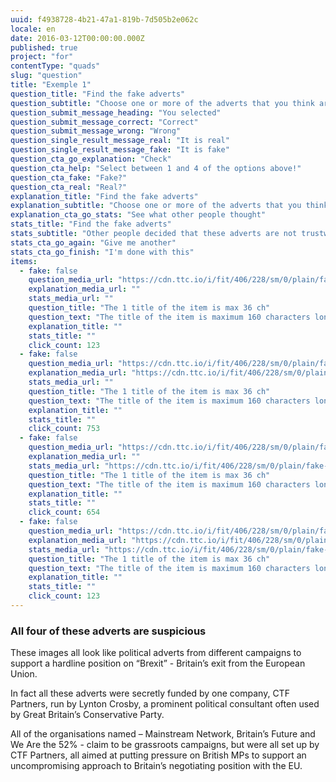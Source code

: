 ```yaml
---
uuid: f4938728-4b21-47a1-819b-7d505b2e062c
locale: en
date: 2016-03-12T00:00:00.000Z
published: true
project: "for"
contentType: "quads"
slug: "question"
title: "Exemple 1"
question_title: "Find the fake adverts"
question_subtitle: "Choose one or more of the adverts that you think are suspicious"
question_submit_message_heading: "You selected"
question_submit_message_correct: "Correct"
question_submit_message_wrong: "Wrong"
question_single_result_message_real: "It is real"
question_single_result_message_fake: "It is fake"
question_cta_go_explanation: "Check"
question_cta_help: "Select between 1 and 4 of the options above!"
question_cta_fake: "Fake?"
question_cta_real: "Real?"
explanation_title: "Find the fake adverts"
explanation_subtitle: "Choose one or more of the adverts that you think are suspicious"
explanation_cta_go_stats: "See what other people thought"
stats_title: "Find the fake adverts"
stats_subtitle: "Other people decided that these adverts are not trustworthy"
stats_cta_go_again: "Give me another"
stats_cta_go_finish: "I'm done with this"
items:
  - fake: false
    question_media_url: "https://cdn.ttc.io/i/fit/406/228/sm/0/plain/fake-or-real-news-edition/q1_1.png"
    explanation_media_url: ""
    stats_media_url: ""
    question_title: "The 1 title of the item is max 36 ch"
    question_text: "The title of the item is maximum 160 characters long. Sed distinctio modi maiores quasi sunt totam voluptatum?"
    explanation_title: ""
    stats_title: ""
    click_count: 123
  - fake: false
    question_media_url: "https://cdn.ttc.io/i/fit/406/228/sm/0/plain/fake-or-real-news-edition/q1_1.png"
    explanation_media_url: "https://cdn.ttc.io/i/fit/406/228/sm/0/plain/fake-or-real-news-edition/q1_2.png"
    stats_media_url: ""
    question_title: "The 1 title of the item is max 36 ch"
    question_text: "The title of the item is maximum 160 characters long. Sed distinctio modi maiores quasi sunt totam voluptatum?"
    explanation_title: ""
    stats_title: ""
    click_count: 753
  - fake: false
    question_media_url: "https://cdn.ttc.io/i/fit/406/228/sm/0/plain/fake-or-real-news-edition/q1_2.png"
    explanation_media_url: ""
    stats_media_url: "https://cdn.ttc.io/i/fit/406/228/sm/0/plain/fake-or-real-news-edition/q1_3.png"
    question_title: "The 1 title of the item is max 36 ch"
    question_text: "The title of the item is maximum 160 characters long. Sed distinctio modi maiores quasi sunt totam voluptatum?"
    explanation_title: ""
    stats_title: ""
    click_count: 654
  - fake: false
    question_media_url: "https://cdn.ttc.io/i/fit/406/228/sm/0/plain/fake-or-real-news-edition/q1_2.png"
    explanation_media_url: "https://cdn.ttc.io/i/fit/406/228/sm/0/plain/fake-or-real-news-edition/q1_3.png"
    stats_media_url: "https://cdn.ttc.io/i/fit/406/228/sm/0/plain/fake-or-real-news-edition/q1_4.png"
    question_title: "The 1 title of the item is max 36 ch"
    question_text: "The title of the item is maximum 160 characters long. Sed distinctio modi maiores quasi sunt totam voluptatum?"
    explanation_title: ""
    stats_title: ""
    click_count: 123
---
```

### All four of these adverts are suspicious

These images all look like political adverts from different campaigns to support a hardline position on “Brexit” - Britain’s exit from the European Union.

In fact all these adverts were secretly funded by one company, CTF Partners, run by Lynton Crosby, a prominent political consultant often used by Great Britain’s Conservative Party.

All of the organisations named – Mainstream Network, Britain’s Future and We Are the 52% - claim to be grassroots campaigns, but were all set up by CTF Partners, all aimed at putting pressure on British MPs to support an uncompromising approach to Britain’s negotiating position with the EU.